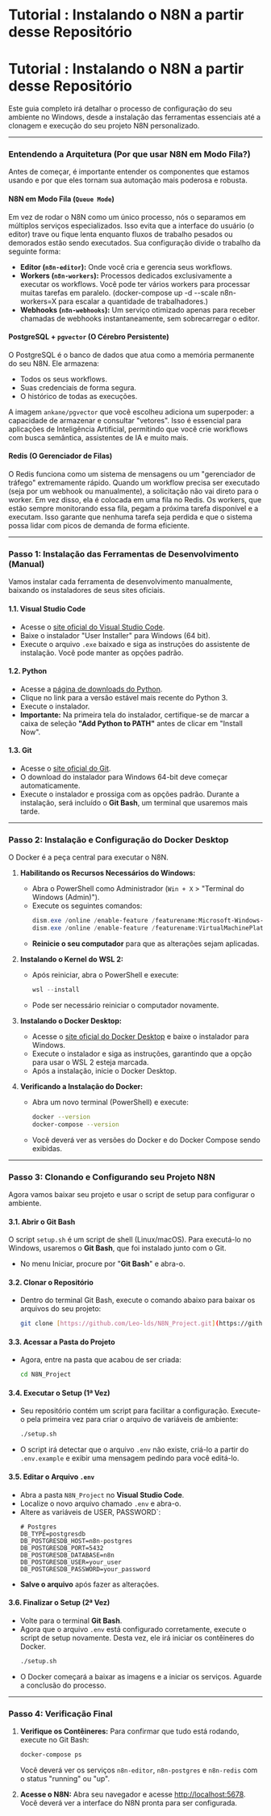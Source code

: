 # Tutorial : Instalando o N8N a partir desse Repositório
# Tutorial : Instalando o N8N a partir desse Repositório

Este guia completo irá detalhar o processo de configuração do seu ambiente no Windows, desde a instalação das ferramentas essenciais até a clonagem e execução do seu projeto N8N personalizado.

---

### **Entendendo a Arquitetura (Por que usar N8N em Modo Fila?)**

Antes de começar, é importante entender os componentes que estamos usando e por que eles tornam sua automação mais poderosa e robusta.

#### **N8N em Modo Fila (`Queue Mode`)**
Em vez de rodar o N8N como um único processo, nós o separamos em múltiplos serviços especializados. Isso evita que a interface do usuário (o editor) trave ou fique lenta enquanto fluxos de trabalho pesados ou demorados estão sendo executados. Sua configuração divide o trabalho da seguinte forma:
* **Editor (`n8n-editor`):** Onde você cria e gerencia seus workflows.
* **Workers (`n8n-workers`):** Processos dedicados exclusivamente a executar os workflows. Você pode ter vários workers para processar muitas tarefas em paralelo. (docker-compose up -d --scale n8n-workers=X para escalar a quantidade de trabalhadores.)
* **Webhooks (`n8n-webhooks`):** Um serviço otimizado apenas para receber chamadas de webhooks instantaneamente, sem sobrecarregar o editor.

#### **PostgreSQL + `pgvector` (O Cérebro Persistente)**
O PostgreSQL é o banco de dados que atua como a memória permanente do seu N8N. Ele armazena:
* Todos os seus workflows.
* Suas credenciais de forma segura.
* O histórico de todas as execuções.

A imagem `ankane/pgvector` que você escolheu adiciona um superpoder: a capacidade de armazenar e consultar "vetores". Isso é essencial para aplicações de Inteligência Artificial, permitindo que você crie workflows com busca semântica, assistentes de IA e muito mais.

#### **Redis (O Gerenciador de Filas)**
O Redis funciona como um sistema de mensagens ou um "gerenciador de tráfego" extremamente rápido. Quando um workflow precisa ser executado (seja por um webhook ou manualmente), a solicitação não vai direto para o worker. Em vez disso, ela é colocada em uma fila no Redis. Os workers, que estão sempre monitorando essa fila, pegam a próxima tarefa disponível e a executam. Isso garante que nenhuma tarefa seja perdida e que o sistema possa lidar com picos de demanda de forma eficiente.

---

### **Passo 1: Instalação das Ferramentas de Desenvolvimento (Manual)**

Vamos instalar cada ferramenta de desenvolvimento manualmente, baixando os instaladores de seus sites oficiais.

#### **1.1. Visual Studio Code**

* Acesse o [site oficial do Visual Studio Code](https://code.visualstudio.com/download).
* Baixe o instalador "User Installer" para Windows (64 bit).
* Execute o arquivo `.exe` baixado e siga as instruções do assistente de instalação. Você pode manter as opções padrão.

#### **1.2. Python**

* Acesse a [página de downloads do Python](https://www.python.org/downloads/windows/).
* Clique no link para a versão estável mais recente do Python 3.
* Execute o instalador.
* **Importante:** Na primeira tela do instalador, certifique-se de marcar a caixa de seleção **"Add Python to PATH"** antes de clicar em "Install Now".

#### **1.3. Git**

* Acesse o [site oficial do Git](https://git-scm.com/download/win).
* O download do instalador para Windows 64-bit deve começar automaticamente.
* Execute o instalador e prossiga com as opções padrão. Durante a instalação, será incluído o **Git Bash**, um terminal que usaremos mais tarde.

---

### **Passo 2: Instalação e Configuração do Docker Desktop**

O Docker é a peça central para executar o N8N.

1.  **Habilitando os Recursos Necessários do Windows:**
    * Abra o PowerShell como Administrador (`Win + X` > "Terminal do Windows (Admin)").
    * Execute os seguintes comandos:
        ```powershell
        dism.exe /online /enable-feature /featurename:Microsoft-Windows-Subsystem-Linux /all /norestart
        dism.exe /online /enable-feature /featurename:VirtualMachinePlatform /all /norestart
        ```
    * **Reinicie o seu computador** para que as alterações sejam aplicadas.

2.  **Instalando o Kernel do WSL 2:**
    * Após reiniciar, abra o PowerShell e execute:
        ```powershell
        wsl --install
        ```
    * Pode ser necessário reiniciar o computador novamente.

3.  **Instalando o Docker Desktop:**
    * Acesse o [site oficial do Docker Desktop](https://www.docker.com/products/docker-desktop/) e baixe o instalador para Windows.
    * Execute o instalador e siga as instruções, garantindo que a opção para usar o WSL 2 esteja marcada.
    * Após a instalação, inicie o Docker Desktop.

4.  **Verificando a Instalação do Docker:**
    * Abra um novo terminal (PowerShell) e execute:
        ```bash
        docker --version
        docker-compose --version
        ```
    * Você deverá ver as versões do Docker e do Docker Compose sendo exibidas.

---

### **Passo 3: Clonando e Configurando seu Projeto N8N**

Agora vamos baixar seu projeto e usar o script de setup para configurar o ambiente.

#### **3.1. Abrir o Git Bash**

O script `setup.sh` é um script de shell (Linux/macOS). Para executá-lo no Windows, usaremos o **Git Bash**, que foi instalado junto com o Git.

* No menu Iniciar, procure por "**Git Bash**" e abra-o.

#### **3.2. Clonar o Repositório**

* Dentro do terminal Git Bash, execute o comando abaixo para baixar os arquivos do seu projeto:
    ```bash
    git clone [https://github.com/Leo-lds/N8N_Project.git](https://github.com/Leo-lds/N8N_Project.git)
    ```

#### **3.3. Acessar a Pasta do Projeto**

* Agora, entre na pasta que acabou de ser criada:
    ```bash
    cd N8N_Project
    ```

#### **3.4. Executar o Setup (1ª Vez)**

* Seu repositório contém um script para facilitar a configuração. Execute-o pela primeira vez para criar o arquivo de variáveis de ambiente:
    ```bash
    ./setup.sh
    ```
* O script irá detectar que o arquivo `.env` não existe, criá-lo a partir do `.env.example` e exibir uma mensagem pedindo para você editá-lo.

#### **3.5. Editar o Arquivo `.env`**

* Abra a pasta `N8N_Project` no **Visual Studio Code**.
* Localize o novo arquivo chamado `.env` e abra-o.
* Altere as variáveis de USER, PASSWORD`:
    ```env
    # Postgres
    DB_TYPE=postgresdb
    DB_POSTGRESDB_HOST=n8n-postgres
    DB_POSTGRESDB_PORT=5432
    DB_POSTGRESDB_DATABASE=n8n
    DB_POSTGRESDB_USER=your_user
    DB_POSTGRESDB_PASSWORD=your_password

    ```
* **Salve o arquivo** após fazer as alterações.

#### **3.6. Finalizar o Setup (2ª Vez)**

* Volte para o terminal **Git Bash**.
* Agora que o arquivo `.env` está configurado corretamente, execute o script de setup novamente. Desta vez, ele irá iniciar os contêineres do Docker.
    ```bash
    ./setup.sh
    ```
* O Docker começará a baixar as imagens e a iniciar os serviços. Aguarde a conclusão do processo.

---

### **Passo 4: Verificação Final**

1.  **Verifique os Contêineres:** Para confirmar que tudo está rodando, execute no Git Bash:
    ```bash
    docker-compose ps
    ```
    Você deverá ver os serviços `n8n-editor`, `n8n-postgres` e `n8n-redis` com o status "running" ou "up".

2.  **Acesse o N8N:** Abra seu navegador e acesse [http://localhost:5678](http://localhost:5678). Você deverá ver a interface do N8N pronta para ser configurada.